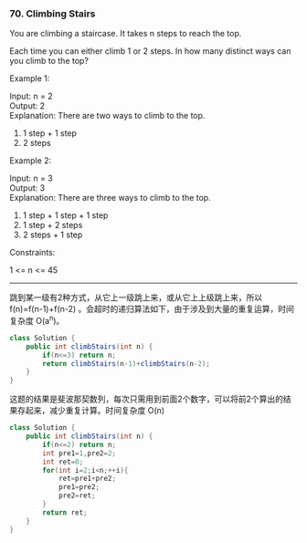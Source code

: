 ### 70. Climbing Stairs

You are climbing a staircase. It takes n steps to reach the top.

Each time you can either climb 1 or 2 steps. In how many distinct ways can you climb to the top?

 

Example 1:

Input: n = 2  
Output: 2  
Explanation: There are two ways to climb to the top.  
1. 1 step + 1 step  
2. 2 steps  

Example 2:

Input: n = 3  
Output: 3  
Explanation: There are three ways to climb to the top.  
1. 1 step + 1 step + 1 step  
2. 1 step + 2 steps  
3. 2 steps + 1 step  
 

Constraints:

1 <= n <= 45

---

跳到某一级有2种方式，从它上一级跳上来，或从它上上级跳上来，所以 f(n)=f(n-1)+f(n-2) 。会超时的递归算法如下，由于涉及到大量的重复运算，时间复杂度 O(a<sup>n</sup>)。

~~~java
class Solution {
    public int climbStairs(int n) {
        if(n<=3) return n;
        return climbStairs(n-1)+climbStairs(n-2);
    }
}
~~~

这题的结果是斐波那契数列，每次只需用到前面2个数字，可以将前2个算出的结果存起来，减少重复计算。时间复杂度 O(n)

~~~java
class Solution {
    public int climbStairs(int n) {
        if(n<=2) return n;
        int pre1=1,pre2=2;
        int ret=0;
        for(int i=2;i<n;++i){
            ret=pre1+pre2;
            pre1=pre2;
            pre2=ret;
        }
        return ret;
    }
}
~~~